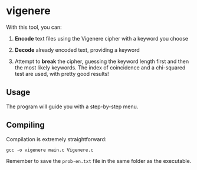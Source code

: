 # vigenere
With this tool, you can:

1. **Encode** text files using the Vigenere cipher with a keyword you choose

2. **Decode** already encoded text, providing a keyword

3. Attempt to **break** the cipher, guessing the keyword length first and then the most likely keywords. The index of coincidence and a chi-squared test are used, with pretty good results!

## Usage
The program will guide you with a step-by-step menu.

## Compiling
Compilation is extremely straightforward:

`gcc -o vigenere main.c Vigenere.c`

Remember to save the `prob-en.txt` file in the same folder as the executable.
